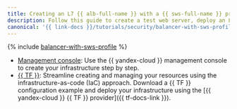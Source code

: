 ```yaml
---
title: Creating an L7 {{ alb-full-name }} with a {{ sws-full-name }} profile
description: Follow this guide to create a test web server, deploy an L7 {{ alb-name }} for distributing traffic to the test web server, and protect this new infrastructure using a security profile in {{ sws-name }}.
canonical: '{{ link-docs }}/tutorials/security/balancer-with-sws-profile'
---
```


{% include [balancer-with-sws-profile](../../../../_tutorials/security/balancer-with-sws-profile/index.md) %}

* [Management console](console.md): Use the {{ yandex-cloud }} management console to create your infrastructure step by step.
* [{{ TF }}](terraform.md): Streamline creating and managing your resources using the infrastructure-as-code (IaC) approach. Download a {{ TF }} configuration example and deploy your infrastructure using the [{{ yandex-cloud }} {{ TF }} provider]({{ tf-docs-link }}).